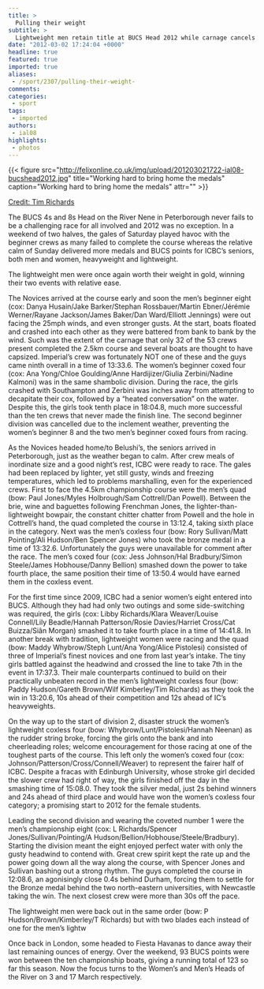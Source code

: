 ```yaml
---
title: >
  Pulling their weight
subtitle: >
  Lightweight men retain title at BUCS Head 2012 while carnage cancels novice racing
date: "2012-03-02 17:24:04 +0000"
headline: true
featured: true
imported: true
aliases:
 - /sport/2307/pulling-their-weight-
comments:
categories:
 - sport
tags:
 - imported
authors:
 - ial08
highlights:
 - photos
---
```


{{< figure src="http://felixonline.co.uk/img/upload/201203021722-ial08-bucshead2012.jpg" title="Working hard to bring home the medals" caption="Working hard to bring home the medals" attr="" >}}

[Credit: Tim Richards](http://)

The BUCS 4s and 8s Head on the River Nene in Peterborough never fails to be a challenging race for all involved and 2012 was no exception. In a weekend of two halves, the gales of Saturday played havoc with the beginner crews as many failed to complete the course whereas the relative calm of Sunday delivered more medals and BUCS points for ICBC’s seniors, both men and women, heavyweight and lightweight.

The lightweight men were once again worth their weight in gold, winning their two events with relative ease.

The Novices arrived at the course early and soon the men’s beginner eight (cox: Danya Husain/Jake Barker/Stephan Rossbauer/Martin Ebner/Jérémie Werner/Rayane Jackson/James Baker/Dan Ward/Elliott Jennings) were out facing the 25mph winds, and even stronger gusts. At the start, boats floated and crashed into each other as they were battered from bank to bank by the wind. Such was the extent of the carnage that only 32 of the 53 crews present completed the 2.5km course and several boats are thought to have capsized. Imperial’s crew was fortunately NOT one of these and the guys came ninth overall in a time of 13:33.6. The women’s beginner coxed four (cox: Ana Yong/Chloe Goulding/Anne Hardijizer/Giulia Zerbini/Nadine Kalmoni) was in the same shambolic division. During the race, the girls crashed with Southampton and Zerbini was inches away from attempting to decapitate their cox, followed by a “heated conversation” on the water. Despite this, the girls took tenth place in 18:04.8, much more successful than the ten crews that never made the finish line. The second beginner division was cancelled due to the inclement weather, preventing the women’s beginner 8 and the two men’s beginner coxed fours from racing.

As the Novices headed home/to Belushi’s, the seniors arrived in Peterborough, just as the weather began to calm. After crew meals of inordinate size and a good night’s rest, ICBC were ready to race. The gales had been replaced by lighter, yet still gusty, winds and freezing temperatures, which led to problems marshalling, even for the experienced crews. First to face the 4.5km championship course were the men’s quad (bow: Paul Jones/Myles Holbrough/Sam Cottrell/Dan Powell). Between the brie, wine and baguettes following Frenchman Jones, the lighter-than-lightweight bowpair, the constant chitter chatter from Powell and the hole in Cottrell’s hand, the quad completed the course in 13:12.4, taking sixth place in the category. Next was the men’s coxless four (bow: Rory Sullivan/Matt Pointing/Ali Hudson/Ben Spencer Jones) who took the bronze medal in a time of 13:32.6. Unfortunately the guys were unavailable for comment after the race. The men’s coxed four (cox: Jess Johnson/Hal Bradbury/Simon Steele/James Hobhouse/Danny Bellion) smashed down the power to take fourth place, the same position their time of 13:50.4 would have earned them in the coxless event.

For the first time since 2009, ICBC had a senior women’s eight entered into BUCS. Although they had had only two outings and some side-switching was required, the girls (cox: Libby Richards/Klara Weaver/Louise Connell/Lily Beadle/Hannah Patterson/Rosie Davies/Harriet Cross/Cat Buizza/Siân Morgan) smashed it to take fourth place in a time of 14:41.8. In another break with tradition, lightweight women were racing and the quad (bow: Maddy Whybrow/Steph Lunt/Ana Yong/Alice Pistolesi) consisted of three of Imperial’s finest novices and one from last year’s intake. The tiny girls battled against the headwind and crossed the line to take 7th in the event in 17:37.3. Their male counterparts continued to build on their practically unbeaten record in the men’s lightweight coxless four (bow: Paddy Hudson/Gareth Brown/Wilf Kimberley/Tim Richards) as they took the win in 13:20.6, 10s ahead of their competition and 12s ahead of IC’s heavyweights.

On the way up to the start of division 2, disaster struck the women’s lightweight coxless four (bow: Whybrow/Lunt/Pistolesi/Hannah Neenan) as the rudder string broke, forcing the girls onto the bank and into cheerleading roles; welcome encouragement for those racing at one of the toughest parts of the course. This left only the women’s coxed four (cox: Johnson/Patterson/Cross/Connell/Weaver) to represent the fairer half of ICBC. Despite a fracas with Edinburgh University, whose stroke girl decided the slower crew had right of way, the girls finished off the day in the smashing time of 15:08.0. They took the silver medal, just 2s behind winners and 24s ahead of third place and would have won the women’s coxless four category; a promising start to 2012 for the female students.

Leading the second division and wearing the coveted number 1 were the men’s championship eight (cox: L Richards/Spencer Jones/Sullivan/Pointing/A Hudson/Bellion/Hobhouse/Steele/Bradbury). Starting the division meant the eight enjoyed perfect water with only the gusty headwind to contend with. Great crew spirit kept the rate up and the power going down all the way along the course, with Spencer Jones and Sullivan bashing out a strong rhythm. The guys completed the course in 12:08.6, an agonisingly close 0.4s behind Durham, forcing them to settle for the Bronze medal behind the two north-eastern universities, with Newcastle taking the win. The next closest crew were more than 30s off the pace.

The lightweight men were back out in the same order (bow: P Hudson/Brown/Kimberley/T Richards) but with two blades each instead of one for the men’s lightw

Once back in London, some headed to Fiesta Havanas to dance away their last remaining ounces of energy. Over the weekend, 93 BUCS points were won between the ten championship boats, giving a running total of 123 so far this season. Now the focus turns to the Women’s and Men’s Heads of the River on 3 and 17 March respectively.
